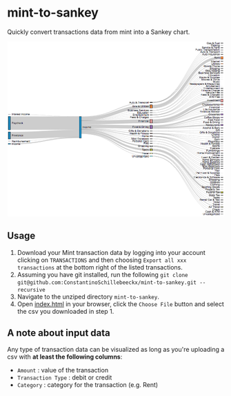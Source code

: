 # mint-to-sankey
Quickly convert transactions data from mint into a Sankey chart.

<img src="ss.png"></img>

## Usage

1. Download your Mint transaction data by logging into your account clicking on `TRANSACTIONS` and then choosing `Export all xxx transactions` at the bottom right of the listed transactions.
2. Assuming you have git installed, run the following `git clone git@github.com:ConstantinoSchillebeeckx/mint-to-sankey.git --recursive`
3. Navigate to the unziped directory `mint-to-sankey`.
4. Open [index.html](index.html) in your browser, click the `Choose File` button and select the csv you downloaded in step 1.

## A note about input data

Any type of transaction data can be visualized as long as you're uploading a csv with **at least the following columns**:

- `Amount` : value of the transaction
- `Transaction Type` : debit or credit
- `Category` : category for the transaction (e.g. Rent)
